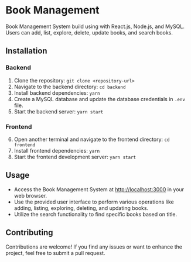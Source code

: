 # Book Management
Book Management System build using with React.js, Node.js, and MySQL. Users can add, list, explore, delete, update books, and search books.

## Installation

### Backend
1. Clone the repository: `git clone <repository-url>`
2. Navigate to the backend directory: `cd backend`
3. Install backend dependencies: `yarn`
4. Create a MySQL database and update the database credentials in `.env` file.
5. Start the backend server: `yarn start`

### Frontend
6. Open another terminal and navigate to the frontend directory: `cd frontend`
7. Install frontend dependencies: `yarn`
8. Start the frontend development server: `yarn start`

## Usage

- Access the Book Management System at [http://localhost:3000](http://localhost:3000) in your web browser.
- Use the provided user interface to perform various operations like adding, listing, exploring, deleting, and updating books.
- Utilize the search functionality to find specific books based on title.

## Contributing

Contributions are welcome! If you find any issues or want to enhance the project, feel free to submit a pull request.
